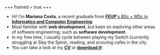 +++
framed = true
+++

- Hi! I'm **Mariana Costa**, a recent graduate from [**FEUP**'s BSc + MSc in **Informatics and Computer Engineering**](https://sigarra.up.pt/feup/pt/cur_geral.cur_view?pv_curso_id=742).
- Most familiar with **web development**, but keen on exploring other areas of software engineering, such as **software development**.
- In my free time, I usually cycle between playing my Switch (currently struggling at Slay the Spire), reading, and scouring cafés in the city.
- You can take a look at my **[CV](/cv)** or **[download it](https://drive.google.com/file/d/1_PPB1LLOHgxDvCT9A6aIt2Q9o7y-ykvg/view?usp=sharing)**!
